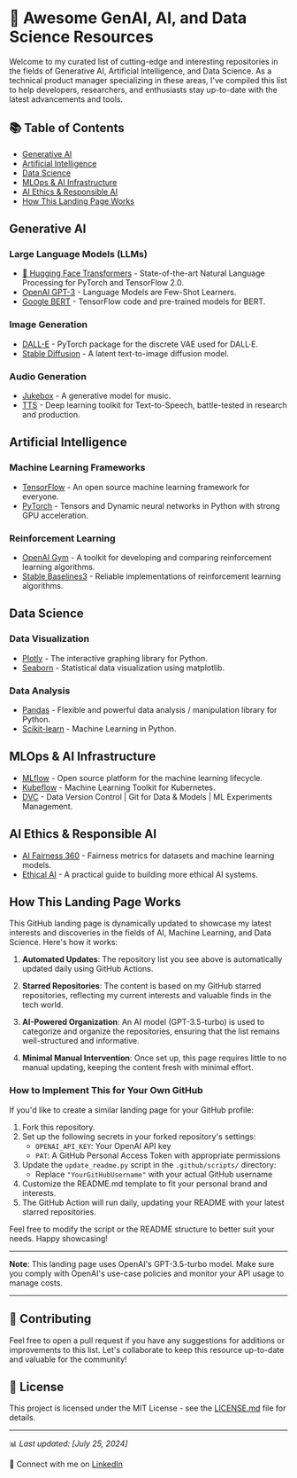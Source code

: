 # 🚀 Awesome GenAI, AI, and Data Science Resources

Welcome to my curated list of cutting-edge and interesting repositories in the fields of Generative AI, Artificial Intelligence, and Data Science. As a technical product manager specializing in these areas, I've compiled this list to help developers, researchers, and enthusiasts stay up-to-date with the latest advancements and tools.

## 📚 Table of Contents

- [Generative AI](#generative-ai)
- [Artificial Intelligence](#artificial-intelligence)
- [Data Science](#data-science)
- [MLOps & AI Infrastructure](#mlops--ai-infrastructure)
- [AI Ethics & Responsible AI](#ai-ethics--responsible-ai)
- [How This Landing Page Works](#how-this-landing-page-works)

## Generative AI

### Large Language Models (LLMs)
- [🤗 Hugging Face Transformers](https://github.com/huggingface/transformers) - State-of-the-art Natural Language Processing for PyTorch and TensorFlow 2.0.
- [OpenAI GPT-3](https://github.com/openai/gpt-3) - Language Models are Few-Shot Learners.
- [Google BERT](https://github.com/google-research/bert) - TensorFlow code and pre-trained models for BERT.

### Image Generation
- [DALL-E](https://github.com/openai/DALL-E) - PyTorch package for the discrete VAE used for DALL·E.
- [Stable Diffusion](https://github.com/CompVis/stable-diffusion) - A latent text-to-image diffusion model.

### Audio Generation
- [Jukebox](https://github.com/openai/jukebox) - A generative model for music.
- [TTS](https://github.com/coqui-ai/TTS) - Deep learning toolkit for Text-to-Speech, battle-tested in research and production.

## Artificial Intelligence

### Machine Learning Frameworks
- [TensorFlow](https://github.com/tensorflow/tensorflow) - An open source machine learning framework for everyone.
- [PyTorch](https://github.com/pytorch/pytorch) - Tensors and Dynamic neural networks in Python with strong GPU acceleration.

### Reinforcement Learning
- [OpenAI Gym](https://github.com/openai/gym) - A toolkit for developing and comparing reinforcement learning algorithms.
- [Stable Baselines3](https://github.com/DLR-RM/stable-baselines3) - Reliable implementations of reinforcement learning algorithms.

## Data Science

### Data Visualization
- [Plotly](https://github.com/plotly/plotly.py) - The interactive graphing library for Python.
- [Seaborn](https://github.com/mwaskom/seaborn) - Statistical data visualization using matplotlib.

### Data Analysis
- [Pandas](https://github.com/pandas-dev/pandas) - Flexible and powerful data analysis / manipulation library for Python.
- [Scikit-learn](https://github.com/scikit-learn/scikit-learn) - Machine Learning in Python.

## MLOps & AI Infrastructure

- [MLflow](https://github.com/mlflow/mlflow) - Open source platform for the machine learning lifecycle.
- [Kubeflow](https://github.com/kubeflow/kubeflow) - Machine Learning Toolkit for Kubernetes.
- [DVC](https://github.com/iterative/dvc) - Data Version Control | Git for Data & Models | ML Experiments Management.

## AI Ethics & Responsible AI

- [AI Fairness 360](https://github.com/Trusted-AI/AIF360) - Fairness metrics for datasets and machine learning models.
- [Ethical AI](https://github.com/EthicalML/ethical-ai) - A practical guide to building more ethical AI systems.


## How This Landing Page Works

This GitHub landing page is dynamically updated to showcase my latest interests and discoveries in the fields of AI, Machine Learning, and Data Science. Here's how it works:

1. **Automated Updates**: The repository list you see above is automatically updated daily using GitHub Actions.

2. **Starred Repositories**: The content is based on my GitHub starred repositories, reflecting my current interests and valuable finds in the tech world.

3. **AI-Powered Organization**: An AI model (GPT-3.5-turbo) is used to categorize and organize the repositories, ensuring that the list remains well-structured and informative.

4. **Minimal Manual Intervention**: Once set up, this page requires little to no manual updating, keeping the content fresh with minimal effort.

### How to Implement This for Your Own GitHub

If you'd like to create a similar landing page for your GitHub profile:

1. Fork this repository.
2. Set up the following secrets in your forked repository's settings:
   - `OPENAI_API_KEY`: Your OpenAI API key
   - `PAT`: A GitHub Personal Access Token with appropriate permissions
3. Update the `update_readme.py` script in the `.github/scripts/` directory:
   - Replace `"YourGitHubUsername"` with your actual GitHub username
4. Customize the README.md template to fit your personal brand and interests.
5. The GitHub Action will run daily, updating your README with your latest starred repositories.

Feel free to modify the script or the README structure to better suit your needs. Happy showcasing!

---

**Note**: This landing page uses OpenAI's GPT-3.5-turbo model. Make sure you comply with OpenAI's use-case policies and monitor your API usage to manage costs.

---

## 🌟 Contributing

Feel free to open a pull request if you have any suggestions for additions or improvements to this list. Let's collaborate to keep this resource up-to-date and valuable for the community!

## 📄 License

This project is licensed under the MIT License - see the [LICENSE.md](LICENSE.md) file for details.

---

📊 *Last updated: [July 25, 2024]*

🔗 Connect with me on [LinkedIn](https://www.linkedin.com/in/taubersean)
